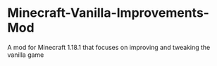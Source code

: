 # Minecraft-Vanilla-Improvements-Mod
A mod for Minecraft 1.18.1 that focuses on improving and tweaking the vanilla game
